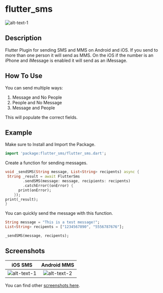 # flutter_sms

![alt-text-1](https://github.com/AppleEducate/flutter_sms/blob/master/screenshots/ios_blank.PNG)

## Description

Flutter Plugin for sending SMS and MMS on Android and iOS. If you send to more than one person it will send as MMS. On the iOS if the number is an iPhone and iMessage is enabled it will send as an iMessage.

## How To Use

You can send multiple ways:

1. Message and No People
2. People and No Message
3. Message and People

This will populate the correct fields.


## Example

Make sure to Install and Import the Package.

``` dart
import 'package:flutter_sms/flutter_sms.dart';
```

Create a function for sending messages.

``` dart
void _sendSMS(String message, List<String> recipents) async {
 String _result = await FlutterSms
        .sendSMS(message: message, recipients: recipents)
        .catchError((onError) {
      print(onError);
    });
print(_result);
}
```

You can quickly send the message with this function.

``` dart
String message = "This is a test message!";
List<String> recipents = ["1234567890", "5556787676"];

_sendSMS(message, recipents);
```

## Screenshots

iOS SMS             |  Android MMS
:-------------------------:|:-------------------------:
![alt-text-1](https://github.com/AppleEducate/flutter_sms/blob/master/screenshots/ios_sms.PNG)  |  ![alt-text-2](https://github.com/AppleEducate/flutter_sms/blob/master/screenshots/android_mms.png)

You can find other [screenshots here](https://github.com/AppleEducate/flutter_sms/tree/master/screenshots).
